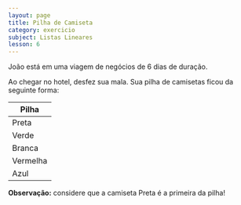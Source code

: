 ```yaml
---
layout: page
title: Pilha de Camiseta
category: exercicio
subject: Listas Lineares
lesson: 6
---
```


João está em uma viagem de negócios de 6 dias de duração.

Ao chegar no hotel, desfez sua mala. Sua pilha de camisetas ficou da seguinte forma:

| Pilha |
|-------|
| Preta |
| Verde |
| Branca |
| Vermelha |
| Azul |

**Observação:** considere que a camiseta Preta é a primeira da pilha!

